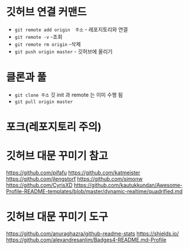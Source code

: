 # 깃허브 연결 커맨드
* `git remote add origin  주소` - 레포지토리와 연결
* `git remote -v` -조회
* `git remote rm origin` -삭제
* `git push origin master` - 깃허브에 올리기

# 클론과 풀
* `git clone 주소` 깃 init 과 remote 는 이미 수행 됨
* `git pull origin master`







# 포크(레포지토리 주의)
# 깃허브 대문 꾸미기 참고
https://github.com/pifafu
https://github.com/katmeister 
https://github.com/jlengstorf
https://github.com/simonw
https://github.com/CyrisXD
https://github.com/kautukkundan/Awesome-Profile-README-templates/blob/master/dynamic-realtime/quadrified.md
# 깃허브 대문 꾸미기 도구
https://github.com/anuraghazra/github-readme-stats
https://shields.io/
https://github.com/alexandresanlim/Badges4-README.md-Profile